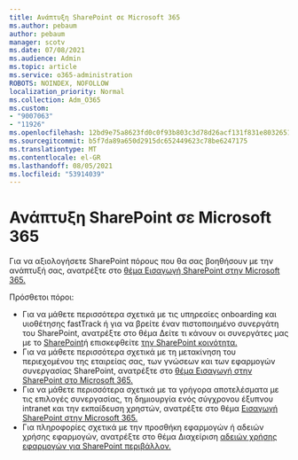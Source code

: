 ```yaml
---
title: Ανάπτυξη SharePoint σε Microsoft 365
ms.author: pebaum
author: pebaum
manager: scotv
ms.date: 07/08/2021
ms.audience: Admin
ms.topic: article
ms.service: o365-administration
ROBOTS: NOINDEX, NOFOLLOW
localization_priority: Normal
ms.collection: Adm_O365
ms.custom:
- "9007063"
- "11926"
ms.openlocfilehash: 12bd9e75a8623fd0c0f93b803c3d78d26acf131f831e8032651461fe80914c57
ms.sourcegitcommit: b5f7da89a650d2915dc652449623c78be6247175
ms.translationtype: MT
ms.contentlocale: el-GR
ms.lasthandoff: 08/05/2021
ms.locfileid: "53914039"
---
```

# <a name="deploy-sharepoint-in-microsoft-365"></a>Ανάπτυξη SharePoint σε Microsoft 365

Για να αξιολογήσετε SharePoint πόρους που θα σας βοηθήσουν με την ανάπτυξή σας, ανατρέξτε στο [θέμα Εισαγωγή SharePoint στην Microsoft 365.](/sharepoint/introduction) 

Πρόσθετοι πόροι: 

- Για να μάθετε περισσότερα σχετικά με τις υπηρεσίες onboarding και υιοθέτησης fastTrack ή για να βρείτε έναν πιστοποιημένο συνεργάτη του SharePoint, ανατρέξτε στο θέμα Δείτε τι κάνουν οι συνεργάτες μας με το [SharePoint](/microsoft-365/sharepoint/sharepoint-partners-sharepoint-support)ή επισκεφθείτε [την SharePoint κοινότητα.](https://techcommunity.microsoft.com/t5/sharepoint/ct-p/SharePoint) 
- Για να μάθετε περισσότερα σχετικά με τη μετακίνηση του περιεχομένου της εταιρείας σας, των γνώσεων και των εφαρμογών συνεργασίας SharePoint, ανατρέξτε στο [θέμα Εισαγωγή στην SharePoint στο Microsoft 365.](/sharepoint/introduction#migration) 
- Για να μάθετε περισσότερα σχετικά με τα γρήγορα αποτελέσματα με τις επιλογές συνεργασίας, τη δημιουργία ενός σύγχρονου έξυπνου intranet και την εκπαίδευση χρηστών, ανατρέξτε στο θέμα [Εισαγωγή SharePoint στην Microsoft 365.](/sharepoint/introduction#collaboration) 
- Για πληροφορίες σχετικά με την προσθήκη εφαρμογών ή αδειών χρήσης εφαρμογών, ανατρέξτε στο θέμα Διαχείριση [αδειών χρήσης εφαρμογών για SharePoint περιβάλλον.](/sharepoint/manage-app-licenses) 



